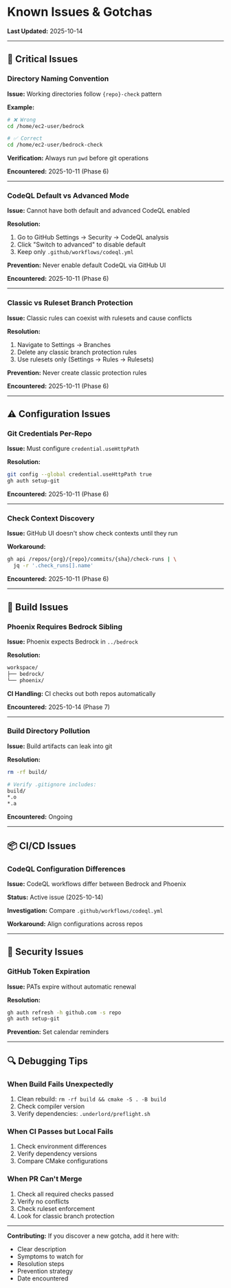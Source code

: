 # Known Issues & Gotchas

**Last Updated:** 2025-10-14

---

## 🚨 Critical Issues

### Directory Naming Convention
**Issue:** Working directories follow `{repo}-check` pattern

**Example:**
```bash
# ❌ Wrong
cd /home/ec2-user/bedrock

# ✅ Correct
cd /home/ec2-user/bedrock-check
```

**Verification:** Always run `pwd` before git operations

**Encountered:** 2025-10-11 (Phase 6)

---

### CodeQL Default vs Advanced Mode
**Issue:** Cannot have both default and advanced CodeQL enabled

**Resolution:**
1. Go to GitHub Settings → Security → CodeQL analysis
2. Click "Switch to advanced" to disable default
3. Keep only `.github/workflows/codeql.yml`

**Prevention:** Never enable default CodeQL via GitHub UI

**Encountered:** 2025-10-11 (Phase 6)

---

### Classic vs Ruleset Branch Protection
**Issue:** Classic rules can coexist with rulesets and cause conflicts

**Resolution:**
1. Navigate to Settings → Branches
2. Delete any classic branch protection rules
3. Use rulesets only (Settings → Rules → Rulesets)

**Prevention:** Never create classic protection rules

**Encountered:** 2025-10-11 (Phase 6)

---

## ⚠️ Configuration Issues

### Git Credentials Per-Repo
**Issue:** Must configure `credential.useHttpPath`

**Resolution:**
```bash
git config --global credential.useHttpPath true
gh auth setup-git
```

**Encountered:** 2025-10-11 (Phase 6)

---

### Check Context Discovery
**Issue:** GitHub UI doesn't show check contexts until they run

**Workaround:**
```bash
gh api /repos/{org}/{repo}/commits/{sha}/check-runs | \
  jq -r '.check_runs[].name'
```

**Encountered:** 2025-10-11 (Phase 6)

---

## 🔧 Build Issues

### Phoenix Requires Bedrock Sibling
**Issue:** Phoenix expects Bedrock in `../bedrock`

**Resolution:**
```bash
workspace/
├── bedrock/
└── phoenix/
```

**CI Handling:** CI checks out both repos automatically

**Encountered:** 2025-10-14 (Phase 7)

---

### Build Directory Pollution
**Issue:** Build artifacts can leak into git

**Resolution:**
```bash
rm -rf build/

# Verify .gitignore includes:
build/
*.o
*.a
```

**Encountered:** Ongoing

---

## 📦 CI/CD Issues

### CodeQL Configuration Differences
**Issue:** CodeQL workflows differ between Bedrock and Phoenix

**Status:** Active issue (2025-10-14)

**Investigation:** Compare `.github/workflows/codeql.yml`

**Workaround:** Align configurations across repos

---

## 🔐 Security Issues

### GitHub Token Expiration
**Issue:** PATs expire without automatic renewal

**Resolution:**
```bash
gh auth refresh -h github.com -s repo
gh auth setup-git
```

**Prevention:** Set calendar reminders

---

## 🔍 Debugging Tips

### When Build Fails Unexpectedly
1. Clean rebuild: `rm -rf build && cmake -S . -B build`
2. Check compiler version
3. Verify dependencies: `.underlord/preflight.sh`

### When CI Passes but Local Fails
1. Check environment differences
2. Verify dependency versions
3. Compare CMake configurations

### When PR Can't Merge
1. Check all required checks passed
2. Verify no conflicts
3. Check ruleset enforcement
4. Look for classic branch protection

---

**Contributing:** If you discover a new gotcha, add it here with:
- Clear description
- Symptoms to watch for
- Resolution steps
- Prevention strategy
- Date encountered
